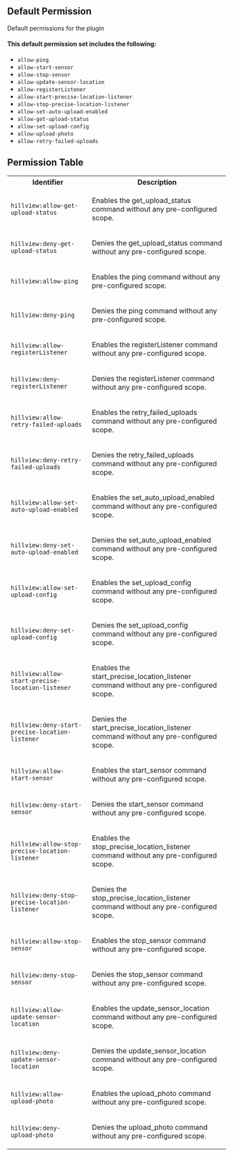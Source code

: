 ## Default Permission

Default permissions for the plugin

#### This default permission set includes the following:

- `allow-ping`
- `allow-start-sensor`
- `allow-stop-sensor`
- `allow-update-sensor-location`
- `allow-registerListener`
- `allow-start-precise-location-listener`
- `allow-stop-precise-location-listener`
- `allow-set-auto-upload-enabled`
- `allow-get-upload-status`
- `allow-set-upload-config`
- `allow-upload-photo`
- `allow-retry-failed-uploads`

## Permission Table

<table>
<tr>
<th>Identifier</th>
<th>Description</th>
</tr>


<tr>
<td>

`hillview:allow-get-upload-status`

</td>
<td>

Enables the get_upload_status command without any pre-configured scope.

</td>
</tr>

<tr>
<td>

`hillview:deny-get-upload-status`

</td>
<td>

Denies the get_upload_status command without any pre-configured scope.

</td>
</tr>

<tr>
<td>

`hillview:allow-ping`

</td>
<td>

Enables the ping command without any pre-configured scope.

</td>
</tr>

<tr>
<td>

`hillview:deny-ping`

</td>
<td>

Denies the ping command without any pre-configured scope.

</td>
</tr>

<tr>
<td>

`hillview:allow-registerListener`

</td>
<td>

Enables the registerListener command without any pre-configured scope.

</td>
</tr>

<tr>
<td>

`hillview:deny-registerListener`

</td>
<td>

Denies the registerListener command without any pre-configured scope.

</td>
</tr>

<tr>
<td>

`hillview:allow-retry-failed-uploads`

</td>
<td>

Enables the retry_failed_uploads command without any pre-configured scope.

</td>
</tr>

<tr>
<td>

`hillview:deny-retry-failed-uploads`

</td>
<td>

Denies the retry_failed_uploads command without any pre-configured scope.

</td>
</tr>

<tr>
<td>

`hillview:allow-set-auto-upload-enabled`

</td>
<td>

Enables the set_auto_upload_enabled command without any pre-configured scope.

</td>
</tr>

<tr>
<td>

`hillview:deny-set-auto-upload-enabled`

</td>
<td>

Denies the set_auto_upload_enabled command without any pre-configured scope.

</td>
</tr>

<tr>
<td>

`hillview:allow-set-upload-config`

</td>
<td>

Enables the set_upload_config command without any pre-configured scope.

</td>
</tr>

<tr>
<td>

`hillview:deny-set-upload-config`

</td>
<td>

Denies the set_upload_config command without any pre-configured scope.

</td>
</tr>

<tr>
<td>

`hillview:allow-start-precise-location-listener`

</td>
<td>

Enables the start_precise_location_listener command without any pre-configured scope.

</td>
</tr>

<tr>
<td>

`hillview:deny-start-precise-location-listener`

</td>
<td>

Denies the start_precise_location_listener command without any pre-configured scope.

</td>
</tr>

<tr>
<td>

`hillview:allow-start-sensor`

</td>
<td>

Enables the start_sensor command without any pre-configured scope.

</td>
</tr>

<tr>
<td>

`hillview:deny-start-sensor`

</td>
<td>

Denies the start_sensor command without any pre-configured scope.

</td>
</tr>

<tr>
<td>

`hillview:allow-stop-precise-location-listener`

</td>
<td>

Enables the stop_precise_location_listener command without any pre-configured scope.

</td>
</tr>

<tr>
<td>

`hillview:deny-stop-precise-location-listener`

</td>
<td>

Denies the stop_precise_location_listener command without any pre-configured scope.

</td>
</tr>

<tr>
<td>

`hillview:allow-stop-sensor`

</td>
<td>

Enables the stop_sensor command without any pre-configured scope.

</td>
</tr>

<tr>
<td>

`hillview:deny-stop-sensor`

</td>
<td>

Denies the stop_sensor command without any pre-configured scope.

</td>
</tr>

<tr>
<td>

`hillview:allow-update-sensor-location`

</td>
<td>

Enables the update_sensor_location command without any pre-configured scope.

</td>
</tr>

<tr>
<td>

`hillview:deny-update-sensor-location`

</td>
<td>

Denies the update_sensor_location command without any pre-configured scope.

</td>
</tr>

<tr>
<td>

`hillview:allow-upload-photo`

</td>
<td>

Enables the upload_photo command without any pre-configured scope.

</td>
</tr>

<tr>
<td>

`hillview:deny-upload-photo`

</td>
<td>

Denies the upload_photo command without any pre-configured scope.

</td>
</tr>
</table>
